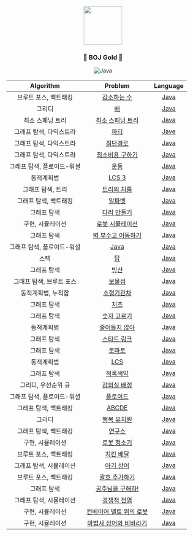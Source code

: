 <div align="center">
<img src="https://blog.kakaocdn.net/dn/DWDqx/btqCF8ao0qJ/T8JiTZF0sHxeCFIcOMGsv1/img.png" height="100">

### <center>🥇 BOJ Gold 🥇</center>

![Java](https://img.shields.io/badge/java-%23ED8B00.svg?style=for-the-badge&logo=java&logoColor=white)

| Algorithm | Problem | Language |
|:---------:|:-------:|:--------:|
| 브루트 포스, 백트래킹 | [감소하는 수](https://www.acmicpc.net/problem/1038) | [Java](./src/BOJ1038_감소하는수.md) |
| 그리디 | [배](https://www.acmicpc.net/problem/1092) | [Java](./src/BOJ1092_배.md) |
| 최소 스패닝 트리 | [최소 스패닝 트리](https://www.acmicpc.net/problem/1197) | [Java](./src/[BOJ]1197_최소스패닝트리.java) |
| 그래프 탐색, 다익스트라 | [파티](https://www.acmicpc.net/problem/1238) | [Jave](./src/BOJ1238_파티.md) |
| 그래프 탐색, 다익스트라 | [최단경로](https://www.acmicpc.net/problem/1753) | [Java](./src/BOJ1753_최단경로.md) |
| 그래프 탐색, 다익스트라 | [최소비용 구하기](https://www.acmicpc.net/problem/1916) | [Java](./src/[BOJ]1916_최소비용구하기.java) |
| 그래프 탐색, 플로이드-워셜 | [운동](https://www.acmicpc.net/problem/1956) | [Java](./src/BOJ1956_운동.md) |
| 동적계획법 | [LCS 3](https://www.acmicpc.net/problem/1958) | [Java](./src/[BOJ]1958_LCS3.java) |
| 그래프 탐색, 트리 | [트리의 지름](https://www.acmicpc.net/problem/1967) | [Java](./src/BOJ1967_트리의지름.md) |
| 그래프 탐색, 백트래킹 | [알파벳](https://www.acmicpc.net/problem/1987) | [Java](./src/[BOJ]1987_알파벳.java) |
| 그래프 탐색 | [다리 만들기](https://www.acmicpc.net/problem/2146) | [Java](./src/BOJ2146_다리만들기.md) |
| 구현, 시뮬레이션 | [로봇 시뮬레이션](https://www.acmicpc.net/problem/2174) | [Java](./src/BOJ2174_로봇시뮬레이션.md) |
| 그래프 탐색 | [벽 부수고 이동하기](https://www.acmicpc.net/problem/2206) | [Java](./src/BOJ2206_벽부수고이동하기.md) |
| 그래프 탐색, 플로이드-워셜 | [Java](https://www.acmicpc.net/problem/2458) | [Java](./src/BOJ2458_키순서.md) |
| 스택 | [탑](https://www.acmicpc.net/problem/2493) | [Java](./src/BOJ2493_탑.md) |
| 그래프 탐색 | [빙산](https://www.acmicpc.net/problem/2573) | [Java](./src/BOJ2573_빙산.md) |
| 그래프 탐색, 브루트 포스 | [보물섬](https://www.acmicpc.net/problem/2589) | [Java](./src/BOJ2589_보물섬.md) |
| 동적계획법, 누적합 | [소형기관차](https://www.acmicpc.net/problem/2616) | [Java](./src/[BOJ]2616_소형기관차.java) |
| 그래프 탐색 | [치즈](https://www.acmicpc.net/problem/2636) | [Java](./src/BOJ2636_치즈.md) |
| 그래프 탐색 | [숫자 고르기](https://www.acmicpc.net/problem/2668) | [Java](./src/BOJ2668_숫자고르기.md) |
| 동적계획법 | [줄어들지 않아](https://www.acmicpc.net/problem/9251) | [Java](./src/[BOJ]2688_줄어들지않아.java) |
| 그래프 탐색 | [스타트 링크](https://www.acmicpc.net/problem/5014) | [Java](./src/BOJ5014_스타트링크.md) |
| 그래프 탐색 | [토마토](https://www.acmicpc.net/problem/7576) | [Java](./src/BOJ7576_토마토.md) |
| 동적계획법 | [LCS](https://www.acmicpc.net/problem/9251) | [Java](./src/[BOJ]9251_LCS.java) |
| 그래프 탐색 | [적록색약](https://www.acmicpc.net/problem/10026) | [Java](./src/BOJ10026_적록색약.md) |
| 그리디, 우선순위 큐 | [강의실 배정](https://www.acmicpc.net/problem/11000) | [Java](./src/[BOJ]11000_강의실배정.java) |
| 그래프 탐색, 플로이드-워셜 | [플로이드](https://www.acmicpc.net/problem/11404) | [Java](./src/BOJ11404_플로이드.md) |
| 그래프 탐색, 백트래킹 | [ABCDE](https://www.acmicpc.net/problem/13023) | [Java](./src/BOJ13023_ABCDE.md) |
| 그리디 | [행복 유치원](https://www.acmicpc.net/problem/13164) | [Java](./src/BOJ13164_행복유치원.md) |
| 그래프 탐색, 백트래킹 | [연구소](https://www.acmicpc.net/problem/14502) | [Java](./src/BOJ14502_연구소.md) |
| 구현, 시뮬레이션 | [로봇 청소기](https://www.acmicpc.net/problem/14503) | [Java](./src/BOJ14503_로봇청소기.md) |
| 브루트 포스, 백트래킹 | [치킨 배달](https://www.acmicpc.net/problem/15686) | [Java](./src/BOJ15686_치킨배달.md) |
| 그래프 탐색, 시뮬레이션 | [아기 상어](https://www.acmicpc.net/problem/16236) | [Java](./src/[BOJ]16236_아기상어.java) |
| 브루트 포스, 백트래킹 | [괄호 추가하기](https://www.acmicpc.net/problem/16637) | [Java](./src/[BOJ]16637_괄호추가하기.java) |
| 그래프 탐색 | [공주님을 구해라!](https://www.acmicpc.net/problem/17836) | [Java](./src/BOJ17836_공주님을구해라!.md) |
| 그래프 탐색, 시뮬레이션 | [경쟁적 전염](https://www.acmicpc.net/problem/18405) | [Java](./src/BOJ18405_경쟁적전염.md) |
| 구현, 시뮬레이션 | [컨베이어 벨트 위의 로봇](https://www.acmicpc.net/problem/20055) | [Java](./src/BOJ20055_컨베이어벨트위의로봇.md) |
| 구현, 시뮬레이션 | [마법사 상어와 비바라기](https://www.acmicpc.net/problem/21610) | [Java](./src/BOJ21610_마법사상어와비바라기.md) |
</div>